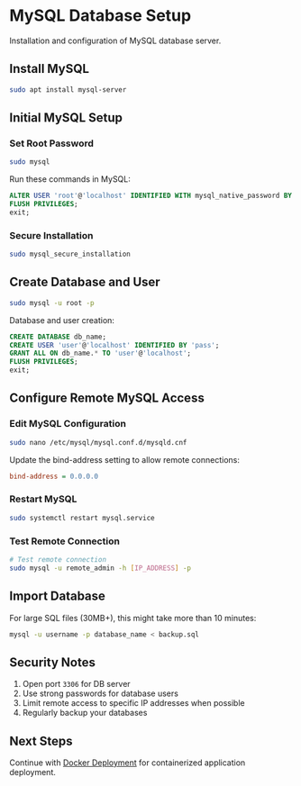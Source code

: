 # MySQL Database Setup

Installation and configuration of MySQL database server.

## Install MySQL

```bash
sudo apt install mysql-server
```

## Initial MySQL Setup

### Set Root Password
```bash
sudo mysql
```

Run these commands in MySQL:
```sql
ALTER USER 'root'@'localhost' IDENTIFIED WITH mysql_native_password BY 'DB@$#root';
FLUSH PRIVILEGES;
exit;
```

### Secure Installation
```bash
sudo mysql_secure_installation
```

## Create Database and User

```bash
sudo mysql -u root -p
```

Database and user creation:
```sql
CREATE DATABASE db_name;
CREATE USER 'user'@'localhost' IDENTIFIED BY 'pass';
GRANT ALL ON db_name.* TO 'user'@'localhost';
FLUSH PRIVILEGES;
exit;
```

## Configure Remote MySQL Access

### Edit MySQL Configuration
```bash
sudo nano /etc/mysql/mysql.conf.d/mysqld.cnf
```

Update the bind-address setting to allow remote connections:
```ini
bind-address = 0.0.0.0
```

### Restart MySQL
```bash
sudo systemctl restart mysql.service
```

### Test Remote Connection
```bash
# Test remote connection
sudo mysql -u remote_admin -h [IP_ADDRESS] -p 
```

## Import Database

For large SQL files (30MB+), this might take more than 10 minutes:
```bash
mysql -u username -p database_name < backup.sql
```

## Security Notes

1. Open port `3306` for DB server
2. Use strong passwords for database users
3. Limit remote access to specific IP addresses when possible
4. Regularly backup your databases

## Next Steps

Continue with [Docker Deployment](./06-docker-deployment.md) for containerized application deployment.
